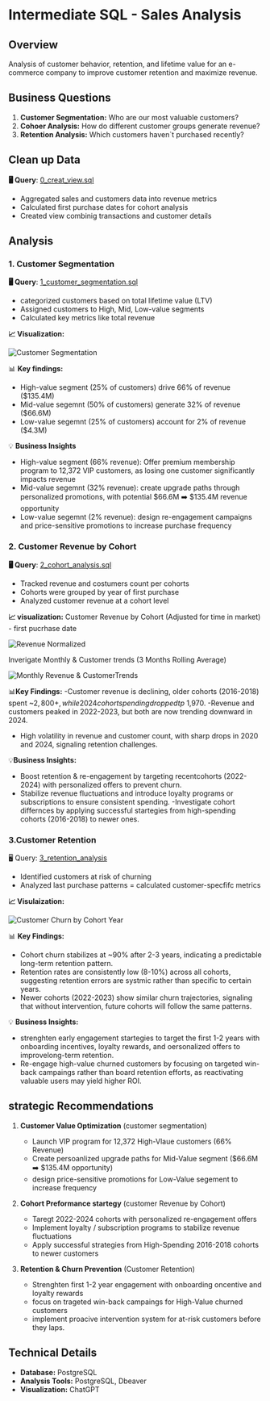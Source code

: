 # Intermediate SQL - Sales Analysis

## Overview
Analysis of  customer behavior, retention, and lifetime value for an e-commerce company to improve customer retention and maximize revenue.

## Business Questions
1. **Customer Segmentation:** Who are our most valuable customers?
2. **Cohoer Analysis:** How do different customer groups generate revenue?
3. **Retention Analysis:** Which customers haven`t purchased recently?

## Clean up Data

**🖥️ Query**: [0_creat_view.sql](0_creat_view.sql)

- Aggregated sales and customers data into revenue metrics
- Calculated first purchase dates for cohort analysis
- Created view combinig transactions and customer details

## Analysis

### 1. Customer Segmentation

**🖥️ Query**: [1_customer_segmentation.sql](1_customer_segemntation.sql)

- categorized customers based on total lifetime value (LTV)
- Assigned customers to High, Mid, Low-value segments
- Calculated key metrics like total revenue

**📈 Visualization:**

![Customer Segmentation](<images/Customer segmentation.png>)

📊 **Key findings:** 
- High-value segment (25% of customers) drive 66% of revenue ($135.4M)
- Mid-value segemnt (50% of customers) generate 32% of revenue ($66.6M)
- Low-value segemnt (25% of customers) account for 2% of revenue ($4.3M)

💡 **Business Insights**
- High-value segment (66% revenue): Offer premium membership program to 12,372 VIP customers, as losing one customer significantly impacts revenue
- Mid-value segemnt (32% revenue): create upgrade paths through personalized promotions, with potential $66.6M ➡️ $135.4M revenue opportunity
- Low-value segemnt (2% revenue): design re-engagement campaigns and price-sensitive promotions to increase purchase frequency

### 2. Customer Revenue by Cohort
**🖥️ Query**: [2_cohort_analysis.sql](2_cohort_analysis.sql)

- Tracked revenue and costumers count per cohorts
- Cohorts were grouped by year of first purchase
- Analyzed customer revenue at a cohort level

**📈 visualization:**
Customer Revenue by Cohort (Adjusted for time in market) - first pucrhase date

![Revenue Normalized](images/image.png)

Inverigate Monthly & Customer trends (3 Months Rolling Average)

![Monthly Revenue & CustomerTrends](images/Figure_1.png)

📊**Key Findings:**
-Customer revenue is declining, older cohorts (2016-2018) spent ~$2,800+, while 2024 cohort spending  dropped tp ~$1,970.
-Revenue and customers peaked in 2022-2023, but both are now trending downward in 2024.
- High volatility in revenue and customer count, with sharp drops in 2020 and 2024, signaling retention challenges.

💡**Business Insights:**
- Boost retention & re-engagement by targeting recentcohorts (2022-2024) with personalized offers to prevent churn.
- Stabilize revenue fluctuations and introduce loyalty programs or subscriptions to ensure consistent spending.
-Investigate cohort differnces by applying successful startegies from high-spending cohorts (2016-2018) to newer ones.

### 3.Customer Retention 
🖥️ Query: [3_retention_analysis](3_retention_analysis.sql)

- Identified customers at risk of churning
- Analyzed last purchase patterns
= calculated customer-specfifc metrics 

**📈 Visulaization:**

![Customer Churn by Cohort Year](images/Figure_2.png)

📊 **Key Findings:**
- Cohort churn stabilizes at ~90% after 2-3 years, indicating a predictable long-term retention pattern.
- Retention rates are consistently low (8-10%) across all cohorts, suggesting retention errors are systmic rather than specific to certain years.
- Newer cohorts (2022-2023) show similar churn trajectories, signaling that without intervention, future cohorts will follow the same patterns.

💡 **Business Insights:**
- strenghten early engagement startegies to target the first 1-2 years with onboarding incentives, loyalty rewards, and oersonalized offers to improvelong-term retention.
- Re-engage high-value churned customers by focusing on targeted win-back campaings rather than board retention efforts, as reactivating valuable users may yield higher ROI.

## strategic Recommendations

1. **Customer Value Optimization** (customer segmentation)
    - Launch VIP program for 12,372 High-Vlaue customers (66% Revenue)
    - Create persoanlized upgrade paths for Mid-Value segment ($66.6M ➡️ $135.4M opportunity)
    - design price-sensitive promotions for Low-Value segement to increase frequency

2. **Cohort Preformance startegy** (customer Revenue by Cohort)
    - Taregt 2022-2024 cohorts with personalized re-engagement offers
    - Implement loyalty / subscription programs to stabilize revenue fluctuations
    - Apply successful strategies from High-Spending 2016-2018 cohorts to newer customers

3. **Retention & Churn Prevention** (Customer Retention)
    - Strenghten first 1-2 year engagement with onboarding oncentive and loyalty rewards
    - focus on trageted win-back campaings for High-Value churned customers
    - implement proacive intervention system for at-risk customers before they laps.

## Technical Details 

- **Database:** PostgreSQL
- **Analysis Tools:** PostgreSQL, Dbeaver
- **Visualization:** ChatGPT

